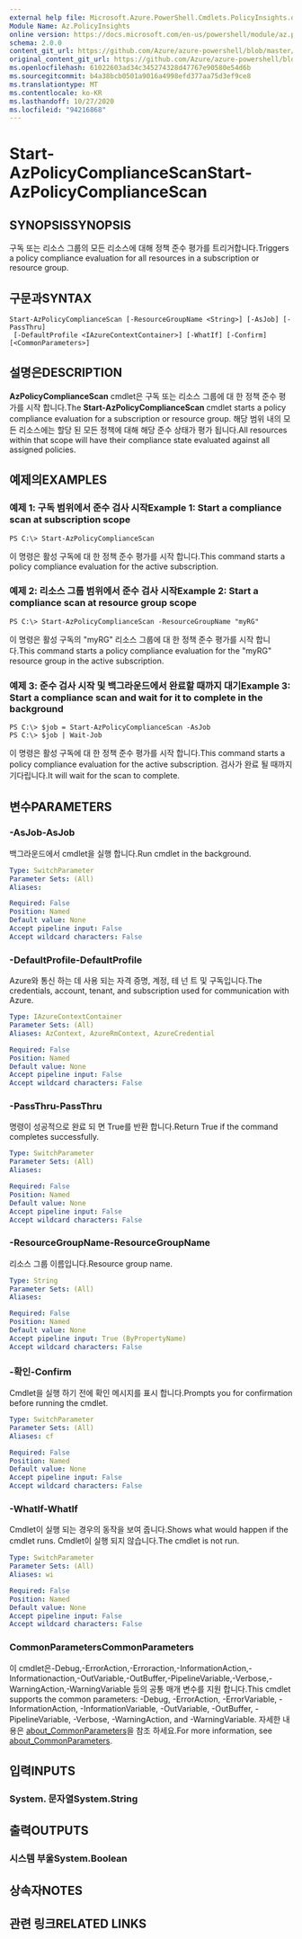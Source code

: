 ```yaml
---
external help file: Microsoft.Azure.PowerShell.Cmdlets.PolicyInsights.dll-Help.xml
Module Name: Az.PolicyInsights
online version: https://docs.microsoft.com/en-us/powershell/module/az.policyinsights/start-azpolicycompliancescan
schema: 2.0.0
content_git_url: https://github.com/Azure/azure-powershell/blob/master/src/PolicyInsights/PolicyInsights/help/Start-AzPolicyComplianceScan.md
original_content_git_url: https://github.com/Azure/azure-powershell/blob/master/src/PolicyInsights/PolicyInsights/help/Start-AzPolicyComplianceScan.md
ms.openlocfilehash: 61022603ad34c345274328d47767e90580e54d6b
ms.sourcegitcommit: b4a38bcb0501a9016a4998efd377aa75d3ef9ce8
ms.translationtype: MT
ms.contentlocale: ko-KR
ms.lasthandoff: 10/27/2020
ms.locfileid: "94216868"
---
```

# <span data-ttu-id="062a3-101">Start-AzPolicyComplianceScan</span><span class="sxs-lookup"><span data-stu-id="062a3-101">Start-AzPolicyComplianceScan</span></span>

## <span data-ttu-id="062a3-102">SYNOPSIS</span><span class="sxs-lookup"><span data-stu-id="062a3-102">SYNOPSIS</span></span>
<span data-ttu-id="062a3-103">구독 또는 리소스 그룹의 모든 리소스에 대해 정책 준수 평가를 트리거합니다.</span><span class="sxs-lookup"><span data-stu-id="062a3-103">Triggers a policy compliance evaluation for all resources in a subscription or resource group.</span></span>

## <span data-ttu-id="062a3-104">구문과</span><span class="sxs-lookup"><span data-stu-id="062a3-104">SYNTAX</span></span>

```
Start-AzPolicyComplianceScan [-ResourceGroupName <String>] [-AsJob] [-PassThru]
 [-DefaultProfile <IAzureContextContainer>] [-WhatIf] [-Confirm] [<CommonParameters>]
```

## <span data-ttu-id="062a3-105">설명은</span><span class="sxs-lookup"><span data-stu-id="062a3-105">DESCRIPTION</span></span>
<span data-ttu-id="062a3-106">**AzPolicyComplianceScan** cmdlet은 구독 또는 리소스 그룹에 대 한 정책 준수 평가를 시작 합니다.</span><span class="sxs-lookup"><span data-stu-id="062a3-106">The **Start-AzPolicyComplianceScan** cmdlet starts a policy compliance evaluation for a subscription or resource group.</span></span> <span data-ttu-id="062a3-107">해당 범위 내의 모든 리소스에는 할당 된 모든 정책에 대해 해당 준수 상태가 평가 됩니다.</span><span class="sxs-lookup"><span data-stu-id="062a3-107">All resources within that scope will have their compliance state evaluated against all assigned policies.</span></span>

## <span data-ttu-id="062a3-108">예제의</span><span class="sxs-lookup"><span data-stu-id="062a3-108">EXAMPLES</span></span>

### <span data-ttu-id="062a3-109">예제 1: 구독 범위에서 준수 검사 시작</span><span class="sxs-lookup"><span data-stu-id="062a3-109">Example 1: Start a compliance scan at subscription scope</span></span>
```
PS C:\> Start-AzPolicyComplianceScan
```

<span data-ttu-id="062a3-110">이 명령은 활성 구독에 대 한 정책 준수 평가를 시작 합니다.</span><span class="sxs-lookup"><span data-stu-id="062a3-110">This command starts a policy compliance evaluation for the active subscription.</span></span>

### <span data-ttu-id="062a3-111">예제 2: 리소스 그룹 범위에서 준수 검사 시작</span><span class="sxs-lookup"><span data-stu-id="062a3-111">Example 2: Start a compliance scan at resource group scope</span></span>
```
PS C:\> Start-AzPolicyComplianceScan -ResourceGroupName "myRG"
```

<span data-ttu-id="062a3-112">이 명령은 활성 구독의 "myRG" 리소스 그룹에 대 한 정책 준수 평가를 시작 합니다.</span><span class="sxs-lookup"><span data-stu-id="062a3-112">This command starts a policy compliance evaluation for the "myRG" resource group in the active subscription.</span></span>

### <span data-ttu-id="062a3-113">예제 3: 준수 검사 시작 및 백그라운드에서 완료할 때까지 대기</span><span class="sxs-lookup"><span data-stu-id="062a3-113">Example 3: Start a compliance scan and wait for it to complete in the background</span></span>
```
PS C:\> $job = Start-AzPolicyComplianceScan -AsJob
PS C:\> $job | Wait-Job
```

<span data-ttu-id="062a3-114">이 명령은 활성 구독에 대 한 정책 준수 평가를 시작 합니다.</span><span class="sxs-lookup"><span data-stu-id="062a3-114">This command starts a policy compliance evaluation for the active subscription.</span></span> <span data-ttu-id="062a3-115">검사가 완료 될 때까지 기다립니다.</span><span class="sxs-lookup"><span data-stu-id="062a3-115">It will wait for the scan to complete.</span></span>

## <span data-ttu-id="062a3-116">변수</span><span class="sxs-lookup"><span data-stu-id="062a3-116">PARAMETERS</span></span>

### <span data-ttu-id="062a3-117">-AsJob</span><span class="sxs-lookup"><span data-stu-id="062a3-117">-AsJob</span></span>
<span data-ttu-id="062a3-118">백그라운드에서 cmdlet을 실행 합니다.</span><span class="sxs-lookup"><span data-stu-id="062a3-118">Run cmdlet in the background.</span></span>

```yaml
Type: SwitchParameter
Parameter Sets: (All)
Aliases:

Required: False
Position: Named
Default value: None
Accept pipeline input: False
Accept wildcard characters: False
```

### <span data-ttu-id="062a3-119">-DefaultProfile</span><span class="sxs-lookup"><span data-stu-id="062a3-119">-DefaultProfile</span></span>
<span data-ttu-id="062a3-120">Azure와 통신 하는 데 사용 되는 자격 증명, 계정, 테 넌 트 및 구독입니다.</span><span class="sxs-lookup"><span data-stu-id="062a3-120">The credentials, account, tenant, and subscription used for communication with Azure.</span></span>

```yaml
Type: IAzureContextContainer
Parameter Sets: (All)
Aliases: AzContext, AzureRmContext, AzureCredential

Required: False
Position: Named
Default value: None
Accept pipeline input: False
Accept wildcard characters: False
```

### <span data-ttu-id="062a3-121">-PassThru</span><span class="sxs-lookup"><span data-stu-id="062a3-121">-PassThru</span></span>
<span data-ttu-id="062a3-122">명령이 성공적으로 완료 되 면 True를 반환 합니다.</span><span class="sxs-lookup"><span data-stu-id="062a3-122">Return True if the command completes successfully.</span></span>

```yaml
Type: SwitchParameter
Parameter Sets: (All)
Aliases:

Required: False
Position: Named
Default value: None
Accept pipeline input: False
Accept wildcard characters: False
```

### <span data-ttu-id="062a3-123">-ResourceGroupName</span><span class="sxs-lookup"><span data-stu-id="062a3-123">-ResourceGroupName</span></span>
<span data-ttu-id="062a3-124">리소스 그룹 이름입니다.</span><span class="sxs-lookup"><span data-stu-id="062a3-124">Resource group name.</span></span>

```yaml
Type: String
Parameter Sets: (All)
Aliases:

Required: False
Position: Named
Default value: None
Accept pipeline input: True (ByPropertyName)
Accept wildcard characters: False
```

### <span data-ttu-id="062a3-125">-확인</span><span class="sxs-lookup"><span data-stu-id="062a3-125">-Confirm</span></span>
<span data-ttu-id="062a3-126">Cmdlet을 실행 하기 전에 확인 메시지를 표시 합니다.</span><span class="sxs-lookup"><span data-stu-id="062a3-126">Prompts you for confirmation before running the cmdlet.</span></span>

```yaml
Type: SwitchParameter
Parameter Sets: (All)
Aliases: cf

Required: False
Position: Named
Default value: None
Accept pipeline input: False
Accept wildcard characters: False
```

### <span data-ttu-id="062a3-127">-WhatIf</span><span class="sxs-lookup"><span data-stu-id="062a3-127">-WhatIf</span></span>
<span data-ttu-id="062a3-128">Cmdlet이 실행 되는 경우의 동작을 보여 줍니다.</span><span class="sxs-lookup"><span data-stu-id="062a3-128">Shows what would happen if the cmdlet runs.</span></span>
<span data-ttu-id="062a3-129">Cmdlet이 실행 되지 않습니다.</span><span class="sxs-lookup"><span data-stu-id="062a3-129">The cmdlet is not run.</span></span>

```yaml
Type: SwitchParameter
Parameter Sets: (All)
Aliases: wi

Required: False
Position: Named
Default value: None
Accept pipeline input: False
Accept wildcard characters: False
```

### <span data-ttu-id="062a3-130">CommonParameters</span><span class="sxs-lookup"><span data-stu-id="062a3-130">CommonParameters</span></span>
<span data-ttu-id="062a3-131">이 cmdlet은-Debug,-ErrorAction,-Erroraction,-InformationAction,-Informationaction,-OutVariable,-OutBuffer,-PipelineVariable,-Verbose,-WarningAction,-WarningVariable 등의 공통 매개 변수를 지원 합니다.</span><span class="sxs-lookup"><span data-stu-id="062a3-131">This cmdlet supports the common parameters: -Debug, -ErrorAction, -ErrorVariable, -InformationAction, -InformationVariable, -OutVariable, -OutBuffer, -PipelineVariable, -Verbose, -WarningAction, and -WarningVariable.</span></span> <span data-ttu-id="062a3-132">자세한 내용은 [about_CommonParameters](http://go.microsoft.com/fwlink/?LinkID=113216)을 참조 하세요.</span><span class="sxs-lookup"><span data-stu-id="062a3-132">For more information, see [about_CommonParameters](http://go.microsoft.com/fwlink/?LinkID=113216).</span></span>

## <span data-ttu-id="062a3-133">입력</span><span class="sxs-lookup"><span data-stu-id="062a3-133">INPUTS</span></span>

### <span data-ttu-id="062a3-134">System. 문자열</span><span class="sxs-lookup"><span data-stu-id="062a3-134">System.String</span></span>

## <span data-ttu-id="062a3-135">출력</span><span class="sxs-lookup"><span data-stu-id="062a3-135">OUTPUTS</span></span>

### <span data-ttu-id="062a3-136">시스템 부울</span><span class="sxs-lookup"><span data-stu-id="062a3-136">System.Boolean</span></span>

## <span data-ttu-id="062a3-137">상속자</span><span class="sxs-lookup"><span data-stu-id="062a3-137">NOTES</span></span>

## <span data-ttu-id="062a3-138">관련 링크</span><span class="sxs-lookup"><span data-stu-id="062a3-138">RELATED LINKS</span></span>

